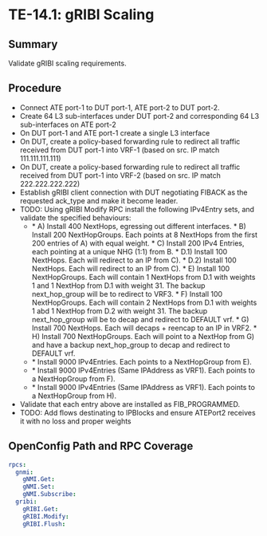 # TE-14.1: gRIBI Scaling

## Summary

Validate gRIBI scaling requirements.

## Procedure

*   Connect ATE port-1 to DUT port-1, ATE port-2 to DUT port-2.
*   Create 64 L3 sub-interfaces under DUT port-2 and corresponding 64 L3
    sub-interfaces on ATE port-2
*   On DUT port-1 and ATE port-1 create a single L3 interface
*   On DUT, create a policy-based forwarding rule to redirect all traffic received from DUT port-1 into VRF-1 (based on src. IP match 111.111.111.111)
*   On DUT, create a policy-based forwarding rule to redirect all traffic received from DUT port-1 into VRF-2 (based on src. IP match 222.222.222.222)
*   Establish gRIBI client connection with DUT negotiating FIBACK as the
    requested ack_type and make it become leader.
*   TODO: Using gRIBI Modify RPC install the following IPv4Entry sets, and validate
    the specified behaviours:
    *   <Default VRF>
        * A) Install 400 NextHops, egressing out different interfaces.
        * B) Install 200 NextHopGroups.  Each points at 8 NextHops from the first 200 entries of A) with equal weight.
        * C) Install 200 IPv4 Entries, each pointing at a unique NHG (1:1) from B.
        * D.1) Install 100 NextHops.  Each will redirect to an IP from C).
        * D.2) Install 100 NextHops.  Each will redirect to an IP from C).
        * E) Install 100 NextHopGroups.  Each will contain 1 NextHops from D.1 with weights 1 and 1 NextHop from D.1 with weight 31. The backup next_hop_group will be to redirect to VRF3.
        * F) Install 100 NextHopGroups.  Each will contain 2 NextHops from D.1 with weights 1 abd 1 NextHop from D.2 with weight 31. The backup next_hop_group will be to decap and redirect to DEFAULT vrf.
        * G) Install 700 NextHops.  Each will decaps + reencap to an IP in VRF2.
        * H) Install 700 NextHopGroups.  Each will point to a NextHop from G) and have a backup next_hop_group to decap and redirect to DEFAULT vrf.
    *   <VRF1>
        *   Install 9000 IPv4Entries.  Each points to a NextHopGroup from E).
    *   <VRF2>
        *   Install 9000 IPv4Entries (Same IPAddress as VRF1).  Each points to a NextHopGroup from F).
    *   <VRF3>
        *   Install 9000 IPv4Entries (Same IPAddress as VRF1).  Each points to a NextHopGroup from H).
*   Validate that each entry above are installed as FIB_PROGRAMMED.
*   TODO: Add flows destinating to IPBlocks and ensure ATEPort2 receives it with
    no loss and proper weights

## OpenConfig Path and RPC Coverage
```yaml
rpcs:
  gnmi:
    gNMI.Get:
    gNMI.Set:
    gNMI.Subscribe:
  gribi:
    gRIBI.Get:
    gRIBI.Modify:
    gRIBI.Flush:
```
